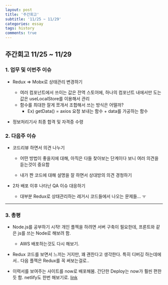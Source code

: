 ```yaml
---
layout: post
title: '주간회고'
subtitle: '11/25 ~ 11/29'
categories: essay
tags: history
comments: true
---
```


## 주간회고 11/25 ~ 11/29



### 1. 업무 및 이번주 이슈

-  Redux => Mobx로 상태관리 변경하기

    -   여러 컴포넌트에서 쓰이는 값은 전역 스토어에, 하나의 컴포넌트 내에서만 도는 값은 useLocalStore를 이용해서 관리
    -   함수를 최대한 잘게 쪼개서 조합해서 쓰는 방식은 어떨까?
        -   Ex) getData() = axios 요청 보내는 함수 + data를 가공하는 함수 

-   정보처리기사 최종 합격 및 자격증 수령


    
### 2. 다음주 이슈

-   코드리뷰 하면서 의견 나누기

    -   어떤 방법이 좋을지에 대해, 아직은 다들 찾아보는 단계이다 보니 여러 의견을 듣는것이 중요함
    
    -   내가 짠 코드에 대해 설명을 잘 하면서 상대방의 의견 경청하기
    
-   2차 배포 이후 나타난 QA 이슈 대응하기

    -   대부분 Redux로 상태관리하는 레거시 코드들에서 나오는 문제들... ㅜ

---

### 3. 총평

-   Node.js를 공부하기 시작! 개인 플젝을 하려면 서버 구축이 필요한데, 프론트와 같은 js를 쓰는 Node로 해보려 함.
    
    -   AWS 배포하는것도 다시 해보기.
    
-   Redux 코드를 보면서 느끼는 거지만, 꽤 괜찬다고 생각한다. 특히 디버깅 하는데에서.. 다음 플젝은 Redux를 꼭 써보는걸로.. 

-   이력서를 보여주는 사이트를 now로 배포해봄. 간단한 Deploy는 now가 훨씬 편한듯 함. netlify도 한번 해보기로.
[link](https://resume.sh89.now.sh)